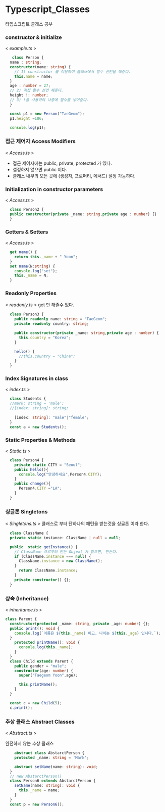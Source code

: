 # Typescript_Classes
타입스크립트 클래스 공부


### constructor & initialize
< _example.ts_ >

```typescript
   class Person {
  name : string;
  constructor(name: string) {       
    // 1) constructor 를 이용하여 클래스에서 함수 선언을 해준다.
    this.name = name;
  }
  age : number = 27;  
  // 2) 직접 함수 선언 해준다.
  height !: number;
  // 3) !를 사용하여 나중에 함수를 넣어준다. 
  }

  const p1 = new Person("TaeGeom");
  p1.height =186;

  console.log(p1);
```

### 접근 제어자 Access Modifiers
< _Access.ts_ >

- 접근 제어자에는 public, private, protected 가 있다.
- 설정하지 않으면 public 이다.
- 클래스 내부의 모든 곳에 (생성자, 프로퍼티, 메서드) 설정 가능하다. 

### Initialization in constructor parameters
< _Access.ts_ >

```typescript
  class Person2 {
  public constructor(private _name: string,private age : number) {}
  }
```

### Getters & Setters
< _Access.ts_ >

```typescript
  get name() {  
    return this._name + " Yoon"; 
  }
  set name(N:string) { 
    console.log("set");  
    this._name = N;
  }
```

### Readonly Properties
< _readonly.ts_ >
get 만 해줄수 있다.

```typescript
  class Person3 {
    public readonly name: string = "TaeGeom";
    private readonly country: string;

    public constructor(private _name: string,private age : number) {
      this.country = "Korea";
    }

    hello() {
      //this.country = "China";
    }
  }
```

### Index Signatures in class
< _index.ts_ >

```typescript
  class Students {
  //mark: string = 'male';
  //[index: string]: string;
  
    [index: string]: "male"|"female";
  }
  const a = new Students();
```

### Static Properties & Methods
< _Static.ts_ >

```typescript
  class Person4 {
    private static CITY = "Seoul";
    public hello(){
      console.log("안녕하세요",Person4.CITY);
    }
    public change(){
      Person4.CITY ="LA";
    }
  }
```

### 싱글톤 Singletons
< _Singletons.ts_ >
클래스로 부터 단하나의 패턴을 받는것을 싱글톤 이라 한다.

```typescript
  class ClassName {
  private static instance: ClassName | null = null;

  public  static getInstance() {
    // ClassName 으로부터 만든 Objext 가 없으면, 만든다.
    if (ClassName.instance === null) {
      ClassName.instance = new ClassName();
    }
      return ClassName.instance;  
    }
    private constructor() {};
  }
```

### 상속 (Inheritance)
< _inheritance.ts_ >

```typescript
class Parent {
  constructor(protected _name: string, private _age: number) {};
  public print(): void {
    console.log(`이름은 ${this._name} 이고, 나이는 ${this._age} 입니다.`);
  }
    protected printName(): void {
      console.log(this._name);
    }
  }
  class Child extends Parent {
    public gender = "male";
    constructor(age: number) {
      super("Taegeom Yoon",age);

      this.printName();
    }
  }

  const c = new Child(5);
  c.print();
```

### 추상 클래스 Abstract Classes
< _Abstract.ts_ >

완전하지 않는 추상 클래스
```typescript
    abstract class AbstarctPerson {
    protected _name: string = 'Mark';

    abstract setName(name: string): void;
  }
  // new AbstarctPerson()
  class Person6 extends AbstarctPerson {
    setName(name: string): void {
      this._name = name;
    }
  }
  const p = new Person6();
```

